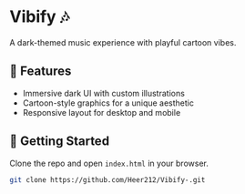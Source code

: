 # Vibify 🎶  
A dark-themed music experience with playful cartoon vibes.

## 🌌 Features
- Immersive dark UI with custom illustrations
- Cartoon-style graphics for a unique aesthetic
- Responsive layout for desktop and mobile

## 🚀 Getting Started
Clone the repo and open `index.html` in your browser.

```bash
git clone https://github.com/Heer212/Vibify-.git
